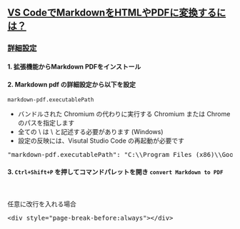 ## [VS CodeでMarkdownをHTMLやPDFに変換するには？](https://www.atmarkit.co.jp/ait/articles/1804/27/news034.html)

### [詳細設定](https://github.com/yzane/vscode-markdown-pdf/blob/master/README.ja.md)

#### 1. 拡張機能からMarkdown PDFをインストール

#### 2. Markdown pdf の詳細設定から以下を設定
`markdown-pdf.executablePath`<br>
* バンドルされた Chromium の代わりに実行する Chromium または Chrome のパスを指定します
* 全ての \ は \\ と記述する必要があります (Windows)
* 設定の反映には、Visutal Studio Code の再起動が必要です
<pre>
"markdown-pdf.executablePath": "C:\\Program Files (x86)\\Google\\Chrome\\Application\\chrome.exe"
</pre>

#### 3. `Ctrl+Shift+P` を押してコマンドパレットを開き `convert Markdown to PDF`

<br><br>
任意に改行を入れる場合<br>
<pre>
&lt;div style="page-break-before:always"&gt;&lt;/div&gt;
</pre>
